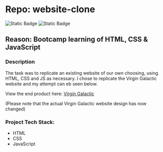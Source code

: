 # Repo: website-clone
![Static Badge](https://img.shields.io/badge/Dev_status-Complete-blue)
![Static Badge](https://img.shields.io/badge/Test_status-Untested-red)

## Reason: Bootcamp learning of HTML, CSS & JavaScript

### Description
The task was to replicate an existing website of our own choosing, using HTML, CSS and JS as necessary. I chose to replicate the Virgin Galactic website and my attempt can eb seen below.

View the end product here: [Virgin Galactic](https://jimdavies72.github.io/website-clone/)

(Please note that the actual Virgin Galactic website design has now changed)

### Project Tech Stack:

- HTML
- CSS
- JavaScript
